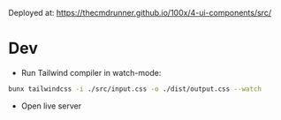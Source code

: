 Deployed at: https://thecmdrunner.github.io/100x/4-ui-components/src/

# Dev

- Run Tailwind compiler in watch-mode:

```bash
bunx tailwindcss -i ./src/input.css -o ./dist/output.css --watch
```

- Open live server
